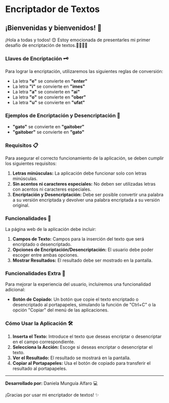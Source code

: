# Encriptador de Textos 

## ¡Bienvenidas y bienvenidos! 🌟

¡Hola a todas y todos! 😊 Estoy emocionada de presentarles mi primer desafío de encriptación de textos.🕵️‍♀️🕵️‍♂️

### Llaves de Encriptación 🗝️
Para lograr la encriptación, utilizaremos las siguientes reglas de conversión:

- La letra **"e"** se convierte en **"enter"**
- La letra **"i"** se convierte en **"imes"**
- La letra **"a"** se convierte en **"ai"**
- La letra **"o"** se convierte en **"ober"**
- La letra **"u"** se convierte en **"ufat"**

### Ejemplos de Encriptación y Desencriptación 🔄
- **"gato"** se convierte en **"gaitober"**
- **"gaitober"** se convierte en **"gato"**

### Requisitos 📋
Para asegurar el correcto funcionamiento de la aplicación, se deben cumplir los siguientes requisitos:

1. **Letras minúsculas:** La aplicación debe funcionar solo con letras minúsculas.
2. **Sin acentos ni caracteres especiales:** No deben ser utilizadas letras con acentos ni caracteres especiales.
3. **Encriptación y Desencriptación:** Debe ser posible convertir una palabra a su versión encriptada y devolver una palabra encriptada a su versión original.

### Funcionalidades 🚀
La página web de la aplicación debe incluir:

1. **Campos de Texto:** Campos para la inserción del texto que será encriptado o desencriptado.
2. **Opciones de Encriptación/Desencriptación:** El usuario debe poder escoger entre ambas opciones.
3. **Mostrar Resultados:** El resultado debe ser mostrado en la pantalla.

### Funcionalidades Extra 🎁
Para mejorar la experiencia del usuario, incluiremos una funcionalidad adicional:

- **Botón de Copiado:** Un botón que copie el texto encriptado o desencriptado al portapapeles, simulando la función de "Ctrl+C" o la opción "Copiar" del menú de las aplicaciones.

### Cómo Usar la Aplicación 🛠️
1. **Inserta el Texto:** Introduce el texto que deseas encriptar o desencriptar en el campo correspondiente.
2. **Selecciona la Acción:** Escoge si deseas encriptar o desencriptar el texto.
3. **Ver el Resultado:** El resultado se mostrará en la pantalla.
4. **Copiar al Portapapeles:** Usa el botón de copiado para transferir el resultado al portapapeles.

---

**Desarrollado por:** Daniela Munguía Alfaro 💻

¡Gracias por usar mi encriptador de textos! ✨
